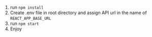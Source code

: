 1. run  `npm install`
2. Create .env file in root directory and assign API url in the name of `REACT_APP_BASE_URL`
3. run  `npm start`
4. Enjoy